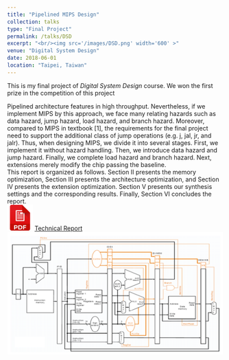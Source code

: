 ```yaml
---
title: "Pipelined MIPS Design"
collection: talks
type: "Final Project"
permalink: /talks/DSD
excerpt: "<br/><img src='/images/DSD.png' width='600' >"
venue: "Digital System Design"
date: 2018-06-01
location: "Taipei, Taiwan"
---
```

This is my final project of _Digital System Design_ course. We won the first prize in the competition of this project <br/>

Pipelined architecture features in high throughput. Nevertheless, if we implement MIPS by this approach, we face many relating hazards such as data hazard, jump hazard, load hazard, and branch hazard. Moreover, compared to MIPS in textbook [1], the requirements for the final project need to support the additional class of jump operations (e.g. j, jal, jr, and jalr). Thus, when designing MIPS, we divide it into several stages. First, we implement it without hazard handling. Then, we introduce data hazard and jump hazard. Finally, we complete load hazard and branch hazard. Next, extensions merely modify the chip passing the baseline. <br/>
This report is organized as follows. Section II presents the memory optimization, Section III presents the architecture optimization, and Section IV presents the extension optimization. Section V presents our synthesis settings and the corresponding results. Finally, Section VI concludes the report.<br/>
[<img src='/images/pdf.png' width='60' >](http://JerryHoTaiwan.github.io/files/DSD_Report.pdf)
[Technical Report](http://JerryHoTaiwan.github.io/files/DSD_Report.pdf)<br/>
<img src='/images/DSD.png' width='600' >
